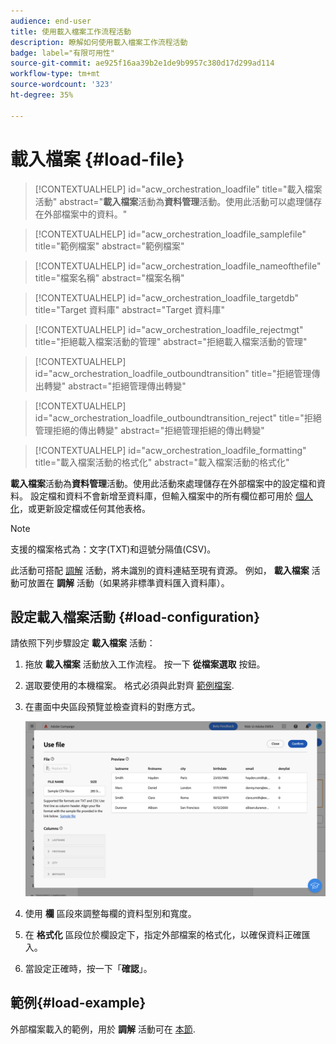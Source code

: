 ```yaml
---
audience: end-user
title: 使用載入檔案工作流程活動
description: 瞭解如何使用載入檔案工作流程活動
badge: label="有限可用性"
source-git-commit: ae925f16aa39b2e1de9b9957c380d17d299ad114
workflow-type: tm+mt
source-wordcount: '323'
ht-degree: 35%

---
```


# 載入檔案 {#load-file}

>[!CONTEXTUALHELP]
>id="acw_orchestration_loadfile"
>title="載入檔案活動"
>abstract="**載入檔案**&#x200B;活動為&#x200B;**資料管理**&#x200B;活動。使用此活動可以處理儲存在外部檔案中的資料。"

>[!CONTEXTUALHELP]
>id="acw_orchestration_loadfile_samplefile"
>title="範例檔案"
>abstract="範例檔案"

>[!CONTEXTUALHELP]
>id="acw_orchestration_loadfile_nameofthefile"
>title="檔案名稱"
>abstract="檔案名稱"

>[!CONTEXTUALHELP]
>id="acw_orchestration_loadfile_targetdb"
>title="Target 資料庫"
>abstract="Target 資料庫"

>[!CONTEXTUALHELP]
>id="acw_orchestration_loadfile_rejectmgt"
>title="拒絕載入檔案活動的管理"
>abstract="拒絕載入檔案活動的管理"

>[!CONTEXTUALHELP]
>id="acw_orchestration_loadfile_outboundtransition"
>title="拒絕管理傳出轉變"
>abstract="拒絕管理傳出轉變"

>[!CONTEXTUALHELP]
>id="acw_orchestration_loadfile_outboundtransition_reject"
>title="拒絕管理拒絕的傳出轉變"
>abstract="拒絕管理拒絕的傳出轉變"

>[!CONTEXTUALHELP]
>id="acw_orchestration_loadfile_formatting"
>title="載入檔案活動的格式化"
>abstract="載入檔案活動的格式化"

**載入檔案**&#x200B;活動為&#x200B;**資料管理**&#x200B;活動。使用此活動來處理儲存在外部檔案中的設定檔和資料。 設定檔和資料不會新增至資料庫，但輸入檔案中的所有欄位都可用於 [個人化](../../personalization/gs-personalization.md)，或更新設定檔或任何其他表格。

>[!NOTE]
>支援的檔案格式為：文字(TXT)和逗號分隔值(CSV)。

此活動可搭配 [調解](reconciliation.md) 活動，將未識別的資料連結至現有資源。 例如， **載入檔案** 活動可放置在 **調解** 活動（如果將非標準資料匯入資料庫）。

## 設定載入檔案活動 {#load-configuration}

請依照下列步驟設定 **載入檔案** 活動：

1. 拖放 **載入檔案** 活動放入工作流程。 按一下 **從檔案選取** 按鈕。

1. 選取要使用的本機檔案。 格式必須與此對齊 [範例檔案](../../audience/file-audience.md#sample-file).

1. 在畫面中央區段預覽並檢查資料的對應方式。

   ![](../assets/load-file.png)

1. 使用 **欄** 區段來調整每欄的資料型別和寬度。

1. 在 **格式化** 區段位於欄設定下，指定外部檔案的格式化，以確保資料正確匯入。

1. 當設定正確時，按一下「**確認**」。

## 範例{#load-example}

外部檔案載入的範例，用於 **調解** 活動可在 [本節](reconciliation.md#example).